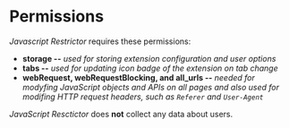 # Permissions

*Javascript Restrictor* requires these permissions:
 * **storage --** *used for storing extension configuration and user options*
 * **tabs --** *used for updating icon badge of the extension on tab change*
 * **webRequest, webRequestBlocking, and all_urls --** *needed for modyfing JavaScript objects and APIs on all pages and also used for modifing HTTP request headers, such as `Referer` and `User-Agent`*

*JavaScript Resctictor* does **not** collect any data about users.

